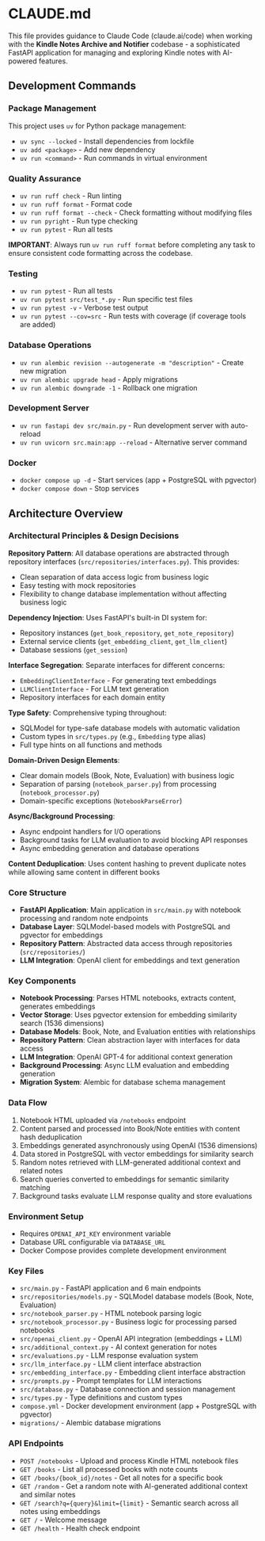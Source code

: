 # CLAUDE.md

This file provides guidance to Claude Code (claude.ai/code) when working with the **Kindle Notes Archive and Notifier** codebase - a sophisticated FastAPI application for managing and exploring Kindle notes with AI-powered features.

## Development Commands

### Package Management
This project uses `uv` for Python package management:
- `uv sync --locked` - Install dependencies from lockfile
- `uv add <package>` - Add new dependency
- `uv run <command>` - Run commands in virtual environment

### Quality Assurance
- `uv run ruff check` - Run linting
- `uv run ruff format` - Format code
- `uv run ruff format --check` - Check formatting without modifying files
- `uv run pyright` - Run type checking
- `uv run pytest` - Run all tests

**IMPORTANT**: Always run `uv run ruff format` before completing any task to ensure consistent code formatting across the codebase.

### Testing
- `uv run pytest` - Run all tests
- `uv run pytest src/test_*.py` - Run specific test files
- `uv run pytest -v` - Verbose test output
- `uv run pytest --cov=src` - Run tests with coverage (if coverage tools are added)

### Database Operations
- `uv run alembic revision --autogenerate -m "description"` - Create new migration
- `uv run alembic upgrade head` - Apply migrations
- `uv run alembic downgrade -1` - Rollback one migration

### Development Server
- `uv run fastapi dev src/main.py` - Run development server with auto-reload
- `uv run uvicorn src.main:app --reload` - Alternative server command

### Docker
- `docker compose up -d` - Start services (app + PostgreSQL with pgvector)
- `docker compose down` - Stop services

## Architecture Overview

### Architectural Principles & Design Decisions

**Repository Pattern**: All database operations are abstracted through repository interfaces (`src/repositories/interfaces.py`). This provides:
- Clean separation of data access logic from business logic
- Easy testing with mock repositories
- Flexibility to change database implementation without affecting business logic

**Dependency Injection**: Uses FastAPI's built-in DI system for:
- Repository instances (`get_book_repository`, `get_note_repository`)
- External service clients (`get_embedding_client`, `get_llm_client`)
- Database sessions (`get_session`)

**Interface Segregation**: Separate interfaces for different concerns:
- `EmbeddingClientInterface` - For generating text embeddings
- `LLMClientInterface` - For LLM text generation
- Repository interfaces for each domain entity

**Type Safety**: Comprehensive typing throughout:
- SQLModel for type-safe database models with automatic validation
- Custom types in `src/types.py` (e.g., `Embedding` type alias)
- Full type hints on all functions and methods

**Domain-Driven Design Elements**:
- Clear domain models (Book, Note, Evaluation) with business logic
- Separation of parsing (`notebook_parser.py`) from processing (`notebook_processor.py`)
- Domain-specific exceptions (`NotebookParseError`)

**Async/Background Processing**: 
- Async endpoint handlers for I/O operations
- Background tasks for LLM evaluation to avoid blocking API responses
- Async embedding generation and database operations

**Content Deduplication**: Uses content hashing to prevent duplicate notes while allowing same content in different books

### Core Structure
- **FastAPI Application**: Main application in `src/main.py` with notebook processing and random note endpoints
- **Database Layer**: SQLModel-based models with PostgreSQL and pgvector for embeddings
- **Repository Pattern**: Abstracted data access through repositories (`src/repositories/`)
- **LLM Integration**: OpenAI client for embeddings and text generation

### Key Components
- **Notebook Processing**: Parses HTML notebooks, extracts content, generates embeddings
- **Vector Storage**: Uses pgvector extension for embedding similarity search (1536 dimensions)
- **Database Models**: Book, Note, and Evaluation entities with relationships
- **Repository Pattern**: Clean abstraction layer with interfaces for data access
- **LLM Integration**: OpenAI GPT-4 for additional context generation
- **Background Processing**: Async LLM evaluation and embedding generation
- **Migration System**: Alembic for database schema management

### Data Flow
1. Notebook HTML uploaded via `/notebooks` endpoint
2. Content parsed and processed into Book/Note entities with content hash deduplication
3. Embeddings generated asynchronously using OpenAI (1536 dimensions)
4. Data stored in PostgreSQL with vector embeddings for similarity search
5. Random notes retrieved with LLM-generated additional context and related notes
6. Search queries converted to embeddings for semantic similarity matching
7. Background tasks evaluate LLM response quality and store evaluations

### Environment Setup
- Requires `OPENAI_API_KEY` environment variable
- Database URL configurable via `DATABASE_URL`
- Docker Compose provides complete development environment

### Key Files
- `src/main.py` - FastAPI application and 6 main endpoints
- `src/repositories/models.py` - SQLModel database models (Book, Note, Evaluation)
- `src/notebook_parser.py` - HTML notebook parsing logic
- `src/notebook_processor.py` - Business logic for processing parsed notebooks
- `src/openai_client.py` - OpenAI API integration (embeddings + LLM)
- `src/additional_context.py` - AI context generation for notes
- `src/evaluations.py` - LLM response evaluation system
- `src/llm_interface.py` - LLM client interface abstraction
- `src/embedding_interface.py` - Embedding client interface abstraction
- `src/prompts.py` - Prompt templates for LLM interactions
- `src/database.py` - Database connection and session management
- `src/types.py` - Type definitions and custom types
- `compose.yml` - Docker development environment (app + PostgreSQL with pgvector)
- `migrations/` - Alembic database migrations

### API Endpoints
- `POST /notebooks` - Upload and process Kindle HTML notebook files
- `GET /books` - List all processed books with note counts  
- `GET /books/{book_id}/notes` - Get all notes for a specific book
- `GET /random` - Get a random note with AI-generated additional context and similar notes
- `GET /search?q={query}&limit={limit}` - Semantic search across all notes using embeddings
- `GET /` - Welcome message
- `GET /health` - Health check endpoint
